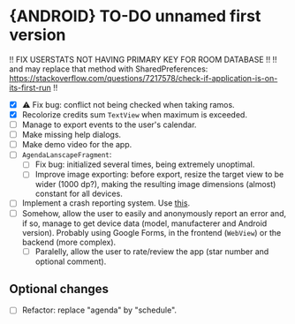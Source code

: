 # {ANDROID} TO-DO unnamed first version


!! FIX USERSTATS NOT HAVING PRIMARY KEY FOR ROOM DATABASE !!
!! and may replace that method with SharedPreferences: https://stackoverflow.com/questions/7217578/check-if-application-is-on-its-first-run !!

- [X] ⚠ Fix bug: conflict not being checked when taking ramos.
- [X] Recolorize credits sum `TextView` when maximum is exceeded.
- [ ] Manage to export events to the user's calendar.
- [ ] Make missing help dialogs.
- [ ] Make demo video for the app.
- [ ] `AgendaLanscapeFragment`:
  - [ ] Fix bug:  initialized several times, being extremely unoptimal.
  - [ ] Improve image exporting: before export, resize the target view to be wider (1000 dp?), making the resulting image dimensions (almost) constant for all devices.
- [ ] Implement a crash reporting system. Use [this](https://github.com/ACRA/acra).
- [ ] Somehow, allow the user to easily and anonymously report an error and, if so, manage to get device data (model, manufacterer and Android version). Probably using Google Forms, in the frontend (`WebView`) or the backend (more complex).
  - [ ] Paralelly, allow the user to rate/review the app (star number and optional comment).

## Optional changes
- [ ] Refactor: replace "agenda" by "schedule".